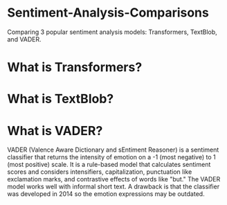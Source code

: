 # Sentiment-Analysis-Comparisons
Comparing 3 popular sentiment analysis models: Transformers, TextBlob, and VADER.

# What is Transformers?

# What is TextBlob?

# What is VADER?

VADER (Valence Aware Dictionary and sEntiment Reasoner) is a sentiment classifier that returns the intensity of emotion on a -1 (most negative) to 1 (most positive) scale. It is a rule-based model that calculates sentiment scores and considers intensifiers, capitalization, punctuation like exclamation marks, and contrastive effects of words like "but." The VADER model works well with informal short text. A drawback is that the classifier was developed in 2014 so the emotion expressions may be outdated.

